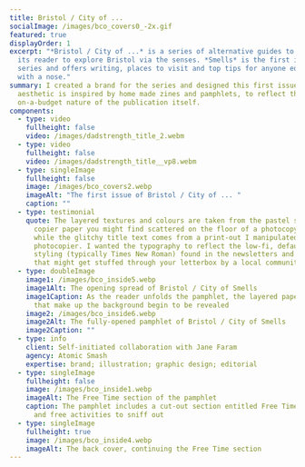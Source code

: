 ```yaml
---
title: Bristol / City of ...
socialImage: /images/bco_covers0_-2x.gif
featured: true
displayOrder: 1
excerpt: "*Bristol / City of ...* is a series of alternative guides to inspire
  its reader to explore Bristol via the senses. *Smells* is the first in the
  series and offers writing, places to visit and top tips for anyone equipped
  with a nose."
summary: I created a brand for the series and designed this first issue. The
  aesthetic is inspired by home made zines and pamphlets, to reflect the the
  on-a-budget nature of the publication itself.
components:
  - type: video
    fullheight: false
    video: /images/dadstrength_title_2.webm
  - type: video
    fullheight: false
    video: /images/dadstrength_title__vp8.webm
  - type: singleImage
    fullheight: false
    image: /images/bco_covers2.webp
    imageAlt: "The first issue of Bristol / City of ... "
    caption: ""
  - type: testimonial
    quote: The layered textures and colours are taken from the pastel shades of
      copier paper you might find scattered on the floor of a photocopy room,
      while the glitchy title text comes from a print-out I manipulated on a
      photocopier. I wanted the typography to reflect the low-fi, default
      styling (typically Times New Roman) found in the newsletters and pamphlets
      that might get stuffed through your letterbox by a local community group.
  - type: doubleImage
    image1: /images/bco_inside5.webp
    image1Alt: The opening spread of Bristol / City of Smells
    image1Caption: As the reader unfolds the pamphlet, the layered paper textures
      that make up the background begin to be revealed
    image2: /images/bco_inside6.webp
    image2Alt: The fully-opened pamphlet of Bristol / City of Smells
    image2Caption: ""
  - type: info
    client: Self-initiated collaboration with Jane Faram
    agency: Atomic Smash
    expertise: brand; illustration; graphic design; editorial
  - type: singleImage
    fullheight: false
    image: /images/bco_inside1.webp
    imageAlt: The Free Time section of the pamphlet
    caption: The pamphlet includes a cut-out section entitled Free Time, with quick
      and free activities to sniff out
  - type: singleImage
    fullheight: true
    image: /images/bco_inside4.webp
    imageAlt: The back cover, continuing the Free Time section
---
```

